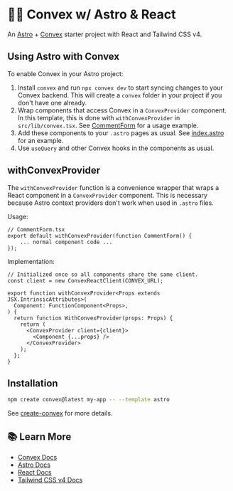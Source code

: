 # 🧑‍🚀 Convex w/ Astro & React

An [Astro](https://docs.astro.build) + [Convex](https://convex.dev) starter project
with React and Tailwind CSS v4.

## Using Astro with Convex

To enable Convex in your Astro project:

1. Install `convex` and run `npx convex dev` to start syncing changes to your
   Convex backend. This will create a `convex` folder in your project if you
   don't have one already.
2. Wrap components that access Convex in a `ConvexProvider` component. In this
   template, this is done with `withConvexProvider` in `src/lib/convex.tsx`.
   See [CommentForm](src/components/CommentForm.tsx) for a usage example.
3. Add these components to your `.astro` pages as usual. See
   [index.astro](src/pages/index.astro) for an example.
4. Use `useQuery` and other Convex hooks in the components as usual.

## withConvexProvider

The `withConvexProvider` function is a convenience wrapper that wraps a React
component in a `ConvexProvider` component. This is necessary because Astro
context providers don't work when used in `.astro` files.

Usage:

```tsx
// CommentForm.tsx
export default withConvexProvider(function CommentForm() {
    ... normal component code ...
});
```

Implementation:

```tsx
// Initialized once so all components share the same client.
const client = new ConvexReactClient(CONVEX_URL);

export function withConvexProvider<Props extends JSX.IntrinsicAttributes>(
  Component: FunctionComponent<Props>,
) {
  return function WithConvexProvider(props: Props) {
    return (
      <ConvexProvider client={client}>
        <Component {...props} />
      </ConvexProvider>
    );
  };
}
```

## Installation

```sh
npm create convex@latest my-app -- --template astro
```

See [create-convex](https://github.com/get-convex/templates/tree/main/create-convex#create-convex) for more details.

## 📚 Learn More

- [Convex Docs](https://docs.convex.dev)
- [Astro Docs](https://docs.astro.build)
- [React Docs](https://react.dev)
- [Tailwind CSS v4 Docs](https://tailwindcss.com/docs/v4-beta#css-configuration-in-depth)
